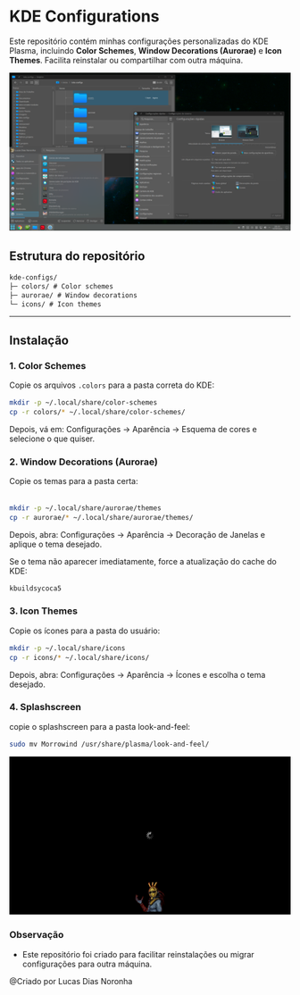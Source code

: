 # KDE Configurations

Este repositório contém minhas configurações personalizadas do KDE Plasma, incluindo **Color Schemes**, **Window Decorations (Aurorae)** e **Icon Themes**. Facilita reinstalar ou compartilhar com outra máquina.

![T](assets/kdeconfigs-preview/preview.png)


## Estrutura do repositório
```
kde-configs/
├─ colors/ # Color schemes
├─ aurorae/ # Window decorations
└─ icons/ # Icon themes
```

---

## Instalação

### 1. Color Schemes

Copie os arquivos `.colors` para a pasta correta do KDE:

```bash
mkdir -p ~/.local/share/color-schemes
cp -r colors/* ~/.local/share/color-schemes/
```

Depois, vá em: Configurações → Aparência → Esquema de cores e selecione o que quiser.

### 2. Window Decorations (Aurorae)

Copie os temas para a pasta certa:

```bash

mkdir -p ~/.local/share/aurorae/themes
cp -r aurorae/* ~/.local/share/aurorae/themes/
```

Depois, abra: Configurações → Aparência → Decoração de Janelas e aplique o tema desejado.

Se o tema não aparecer imediatamente, force a atualização do cache do KDE:

```bash
kbuildsycoca5
```

### 3. Icon Themes

Copie os ícones para a pasta do usuário:

```bash
mkdir -p ~/.local/share/icons
cp -r icons/* ~/.local/share/icons/
```

Depois, abra: Configurações → Aparência → Ícones e escolha o tema desejado.

### 4. Splashscreen


copie o splashscreen para  a pasta look-and-feel:

```bash
sudo mv Morrowind /usr/share/plasma/look-and-feel/
```

![T](assets/splashscreen-preview/preview.png)


### Observação

* Este repositório foi criado para facilitar reinstalações ou migrar configurações para outra máquina.


@Criado por Lucas Dias Noronha
